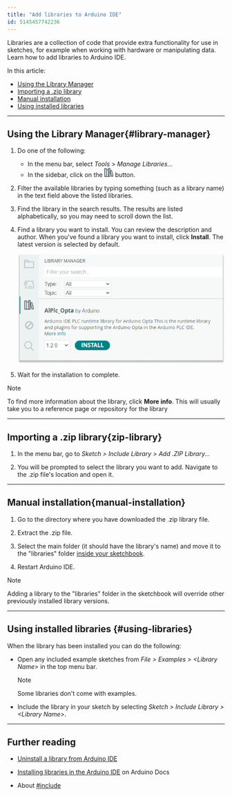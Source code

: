 ```yaml
---
title: "Add libraries to Arduino IDE"
id: 5145457742236
---
```


Libraries are a collection of code that provide extra functionality for use in sketches, for example when working with hardware or manipulating data. Learn how to add libraries to Arduino IDE.

In this article:

- [Using the Library Manager](#library-manager)
- [Importing a .zip library](#zip-library)
- [Manual installation](#manual-installation)
- [Using installed libraries](#using-libraries)

---

## Using the Library Manager{#library-manager}

1. Do one of the following:

   - In the menu bar, select _Tools > Manage Libraries..._
   - In the sidebar, click on the ![Library Manager icon](img/symbol_library.png) button.

2. Filter the available libraries by typing something (such as a library name) in the text field above the listed libraries.

3. Find the library in the search results. The results are listed alphabetically, so you may need to scroll down the list.

4. Find a library you want to install. You can review the description and author. When you've found a library you want to install, click **Install**. The latest version is selected by default.

   ![Installing libraries in the Library Manager for IDE 2.](img/add-library.png)

5. Wait for the installation to complete.

> [!NOTE]
> To find more information about the library, click **More info**. This will usually take you to a reference page or repository for the library

---

## Importing a .zip library{zip-library}

1. In the menu bar, go to _Sketch > Include Library > Add .ZIP Library..._

2. You will be prompted to select the library you want to add. Navigate to the .zip file's location and open it.

---

## Manual installation{manual-installation}

1. Go to the directory where you have downloaded the .zip library file.

2. Extract the .zip file.

3. Select the main folder (it should have the library's name) and move it to the "libraries" folder [inside your sketchbook](https://support.arduino.cc/hc/en-us/articles/4412950938514-Open-the-Sketchbook).

4. Restart Arduino IDE.

> [!NOTE]
> Adding a library to the "libraries" folder in the sketchbook will override other previously installed library versions.

---

## Using installed libraries {#using-libraries}

When the library has been installed you can do the following:

- Open any included example sketches from _File > Examples > \<Library Name\>_ in the top menu bar.

  > [!NOTE]
  > Some libraries don't come with examples.

- Include the library in your sketch by selecting _Sketch > Include Library > \<Library Name\>_.

---

## Further reading

- [Uninstall a library from Arduino IDE](https://support.arduino.cc/hc/en-us/articles/360016077340-Uninstall-a-library-from-Arduino-IDE)

- [Installing libraries in the Arduino IDE](https://docs.arduino.cc/software/ide-v2/tutorials/ide-v2-installing-a-library) on Arduino Docs

- About [#include](https://docs.arduino.cc/language-reference/en/structure/further-syntax/include/)
